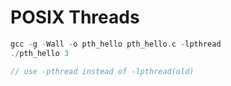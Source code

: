 # POSIX Threads

```c++
gcc -g -Wall -o pth_hello pth_hello.c -lpthread
./pth_hello 3

// use -pthread instead of -lpthread(old)

```
